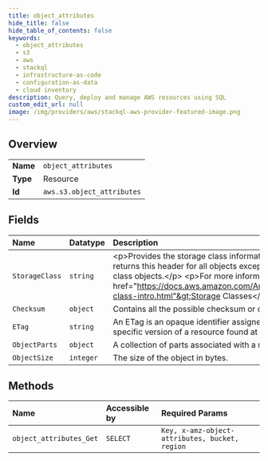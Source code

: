 ```yaml
---
title: object_attributes
hide_title: false
hide_table_of_contents: false
keywords:
  - object_attributes
  - s3
  - aws    
  - stackql
  - infrastructure-as-code
  - configuration-as-data
  - cloud inventory
description: Query, deploy and manage AWS resources using SQL
custom_edit_url: null
image: /img/providers/aws/stackql-aws-provider-featured-image.png
---
```

  
    

## Overview
<table><tbody>
<tr><td><b>Name</b></td><td><code>object_attributes</code></td></tr>
<tr><td><b>Type</b></td><td>Resource</td></tr>
<tr><td><b>Id</b></td><td><code>aws.s3.object_attributes</code></td></tr>
</tbody></table>

## Fields
| Name | Datatype | Description |
|:-----|:---------|:------------|
| `StorageClass` | `string` | &lt;p&gt;Provides the storage class information of the object. Amazon S3 returns this header for all objects except for S3 Standard storage class objects.&lt;/p&gt; &lt;p&gt;For more information, see &lt;a href="https://docs.aws.amazon.com/AmazonS3/latest/dev/storage-class-intro.html"&gt;Storage Classes&lt;/a&gt;.&lt;/p&gt; |
| `Checksum` | `object` | Contains all the possible checksum or digest values for an object. |
| `ETag` | `string` | An ETag is an opaque identifier assigned by a web server to a specific version of a resource found at a URL. |
| `ObjectParts` | `object` | A collection of parts associated with a multipart upload. |
| `ObjectSize` | `integer` | The size of the object in bytes. |
## Methods
| Name | Accessible by | Required Params |
|:-----|:--------------|:----------------|
| `object_attributes_Get` | `SELECT` | `Key, x-amz-object-attributes, bucket, region` |

